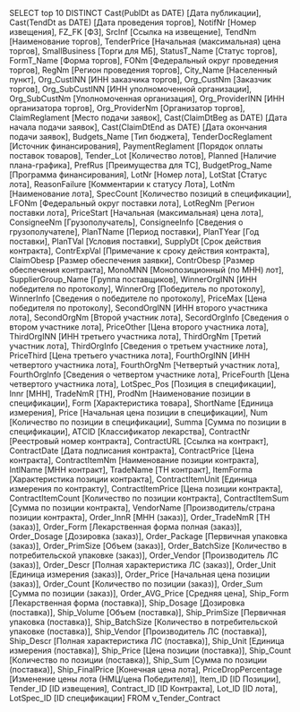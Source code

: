 SELECT top 10 DISTINCT 
Cast(PublDt as DATE) [Дата публикации], 
Cast(TendDt as DATE) [Дата проведения торгов], 
NotifNr [Номер извещения], FZ_FK [ФЗ], 
SrcInf [Ссылка на извещение], 
TendNm [Наименование торгов], 
TenderPrice [Начальная (максимальная) цена торгов], 
SmallBusiness [Торги для МБ], 
StatusT_Name [Статус торгов], 
FormT_Name [Форма торгов], 
FONm [Федеральный округ проведения торгов], 
RegNm [Регион проведения торгов], 
City_Name [Населенный пункт], 
Org_CustINN [ИНН заказчика торгов], 
Org_CustNm [Заказчик торгов], 
Org_SubCustINN [ИНН уполномоченной организации], 
Org_SubCustNm [Уполномоченная организация], 
Org_ProviderINN [ИНН организатора торгов], 
Org_ProviderNm [Организатор торгов],
ClaimReglament [Место подачи заявок], 
Cast(ClaimDtBeg as DATE) [Дата начала подачи заявок],
Cast(ClaimDtEnd as DATE) [Дата окончания подачи заявок],
 Budgets_Name [Тип бюджета], 
 TenderDocReglament [Источник финансирования], 
 PaymentReglament [Порядок оплаты поставок товаров], 
 Tender_Lot [Количество лотов], 
 Planned [Наличие плана-графика], 
 PrefRus [Преимущества для ТС], 
 BudgetProg_Name [Программа финансирования], 
 LotNr [Номер лота], 
 LotStat [Статус лота], 
 ReasonFailure [Комментарии к статусу Лота], 
 LotNm [Наименование лота], 
 SpecCount [Количество позиций в спецификации], 
 LFONm [Федеральный округ поставки лота], 
 LotRegNm [Регион поставки лота], 
 PriceStart [Начальная (максимальная) цена лота], 
 ConsigneeNm [Грузополучатель], 
 ConsigneeInfo [Сведения о грузополучателе], 
 PlanTName [Период поставки], 
 PlanTYear [Год поставки], 
 PlanTVal [Условия поставки], 
 SupplyDt [Срок действия контракта], 
 ContrExpVal [Примечание к сроку действия контракта], 
 ClaimObesp [Размер обеспечения заявки], 
 ContrObesp [Размер обеспечения контракта], 
 MonoMNN [Монопозиционный (по МНН) лот], 
 SupplierGroup_Name [Группа поставщиков],
 WinnerOrgINN [ИНН победителя по протоколу], 
 WinnerOrg [Победитель по протоколу], 
 WinnerInfo [Сведения о победителе по протоколу], 
 PriceMax [Цена победителя по протоколу], 
 SecondOrgINN [ИНН второго участника лота], 
 SecondOrgNm [Второй участник лота], 
 SecordOrgInfo [Сведения о втором участнике лота], 
 PriceOther [Цена второго участника лота], 
 ThirdOrgINN [ИНН третьего участника лота], 
 ThirdOrgNm [Третий участник лота], 
 ThirdOrgInfo [Сведения о третьем участнике лота], 
 PriceThird [Цена третьего участника лота], 
 FourthOrgINN [ИНН четвертого участника лота], 
 FourthOrgNm [Четвертый участник лота], 
 FourthOrgInfo [Сведения о четвертом участнике лота], 
 PriceFourth [Цена четвертого участника лота], 
 LotSpec_Pos [Позиция в спецификации], 
 Innr [МНН], 
 TradeNmR [ТН], 
 ProdNm [Наименование позиции в спецификации], 
 Form [Характеристика товара], 
 ShortName [Единица измерения], 
 Price [Начальная цена позиции в спецификации], 
 Num [Количество по позиции в спецификации], 
 Summa [Сумма по позиции в спецификации], 
 ATCID [Классификатор лекарства], 
 ContractNr [Реестровый номер контракта], 
 ContractURL [Ссылка на контракт], 
 ContractDate [Дата подписания контракта], 
 ContractPrice [Цена контракта], 
 ContractItemNm [Наименование позиции контракта], 
 IntlName [МНН контракт], 
 TradeName [ТН контракт], 
 ItemForma [Характеристика позиции контракта], 
 ContractItemUnit [Единица измерения по контракту], 
 ContractItemPrice [Цена позиции контракта], 
 ContractItemCount [Количество по позиции контракта], 
 ContractItemSum [Сумма по позиции контракта], 
 VendorName [Производитель/страна позиции контракта], 
 Order_InnR [МНН (заказ)], 
 Order_TradeNmR [ТН (заказ)], 
 Order_Form [Лекарственная форма полная (заказ)], 
 Order_Dosage [Дозировка (заказ)], 
 Order_Package [Первичная упаковка (заказ)], 
 Order_PrimSize [Объем (заказ)], 
 Order_BatchSize [Количество в потребительской упаковке (заказ)], 
 Order_Vendor [Производитель ЛС (заказ)], 
 Order_Descr [Полная характеристика ЛС (заказ)], 
 Order_Unit [Единица измерения (заказ)], 
 Order_Price [Начальная цена позиции (заказ)], 
 Order_Count [Количество по позиции (заказ)], 
 Order_Sum [Сумма по позиции (заказ)], 
 Order_AVG_Price [Средняя цена], 
 Ship_Form [Лекарственная форма (поставка)], 
 Ship_Dosage [Дозировка (поставка)], 
 Ship_Volume [Объем (поставка)], 
 Ship_PrimSize [Первичная упаковка (поставка)], 
 Ship_BatchSize [Количество в потребительской упаковке (поставка)], 
 Ship_Vendor [Производитель ЛС (поставка)], 
 Ship_Descr [Полная характеристика ЛС (поставка)], 
 Ship_Unit [Единица измерения (поставка)], 
 Ship_Price [Цена позиции (поставка)], 
 Ship_Count [Количество по позиции (поставка)], 
 Ship_Sum [Сумма по позиции (поставка)], 
 Ship_FinalPrice [Конечная цена лота], 
 PriceDropPercentage [Изменение цены лота (НМЦ/цена Победителя)], 
 Item_ID [ID Позиции], 
 Tender_ID [ID извещения], 
 Contract_ID [ID Контракта], 
 Lot_ID [ID лота], 
 LotSpec_ID [ID спецификации] 
FROM v_Tender_Contract
